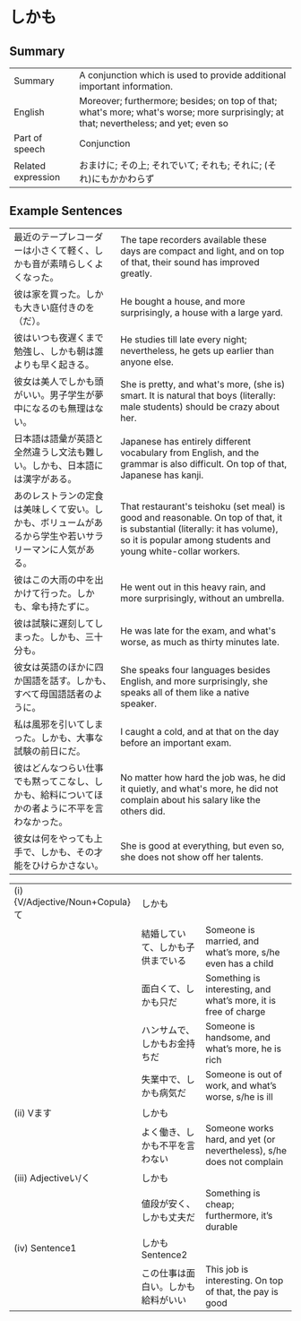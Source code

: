 # しかも

## Summary

<table><tr>   <td>Summary</td>   <td>A conjunction which is used to provide additional important information.</td></tr><tr>   <td>English</td>   <td>Moreover; furthermore; besides; on top of that; what's more; what's worse; more surprisingly; at that; nevertheless; and yet; even so</td></tr><tr>   <td>Part of speech</td>   <td>Conjunction</td></tr><tr>   <td>Related expression</td>   <td>おまけに; その上; それでいて; それも; それに; (それ)にもかかわらず</td></tr></table>

## Example Sentences

<table><tr>   <td>最近のテープレコーダーは小さくて軽く、しかも音が素晴らしくよくなった。</td>   <td>The tape recorders available these days are compact and light, and on top of that, their sound has improved greatly.</td></tr><tr>   <td>彼は家を買った。しかも大きい庭付きのを（だ）。</td>   <td>He bought a house, and more surprisingly, a house with a large yard.</td></tr><tr>   <td>彼はいつも夜遅くまで勉強し、しかも朝は誰よりも早く起きる。</td>   <td>He studies till late every night; nevertheless, he gets up earlier than anyone else.</td></tr><tr>   <td>彼女は美人でしかも頭がいい。男子学生が夢中になるのも無理はない。</td>   <td>She is pretty, and what's more, (she is) smart. It is natural that boys (literally: male students) should be crazy about her.</td></tr><tr>   <td>日本語は語彙が英語と全然違うし文法も難しい。しかも、日本語には漢字がある。</td>   <td>Japanese has entirely different vocabulary from English, and the grammar is also difficult. On top of that, Japanese has kanji.</td></tr><tr>   <td>あのレストランの定食は美味しくて安い。しかも、ボリュームがあるから学生や若いサラリーマンに人気がある。</td>   <td>That restaurant's teishoku (set meal) is good and reasonable. On top of that, it is substantial (literally: it has volume), so it is popular among students and young white-collar workers.</td></tr><tr>   <td>彼はこの大雨の中を出かけて行った。しかも、傘も持たずに。</td>   <td>He went out in this heavy rain, and more surprisingly, without an umbrella.</td></tr><tr>   <td>彼は試験に遅刻してしまった。しかも、三十分も。</td>   <td>He was late for the exam, and what's worse, as much as thirty minutes late.</td></tr><tr>   <td>彼女は英語のほかに四か国語を話す。しかも、すべて母国語話者のように。</td>   <td>She speaks four languages besides English, and more surprisingly, she speaks all of them like a native speaker.</td></tr><tr>   <td>私は風邪を引いてしまった。しかも、大事な試験の前日にだ。</td>   <td>I caught a cold, and at that on the day before an important exam.</td></tr><tr>   <td>彼はどんなつらい仕事でも黙ってこなし、しかも、給料についてほかの者ように不平を言わなかった。</td>   <td>No matter how hard the job was, he did it quietly, and what's more, he did not complain about his salary like the others did.</td></tr><tr>   <td>彼女は何をやっても上手で、しかも、その才能をひけらかさない。</td>   <td>She is good at everything, but even so, she does not show off her talents.</td></tr></table>

<table class="table"><tbody><tr class="tr head"><td class="td"><span class="numbers">(i)</span> <span class="bold">{V/Adjective/Noun+Copula}て</span></td><td class="td"><span class="concept">しかも</span></td><td class="td"></td></tr><tr class="tr"><td class="td"></td><td class="td"><span>結婚していて、</span><span class="concept">しかも</span><span>子供までいる</span></td><td class="td"><span>Someone is married, and what’s more, s/he even has a child</span></td></tr><tr class="tr"><td class="td"></td><td class="td"><span>面白くて、</span><span class="concept">しかも</span><span>只だ</span></td><td class="td"><span>Something is interesting, and what’s more, it is free of charge</span></td></tr><tr class="tr"><td class="td"></td><td class="td"><span>ハンサムで、</span><span class="concept">しかも</span><span>お金持ちだ</span></td><td class="td"><span>Someone is handsome, and what’s more, he is rich</span></td></tr><tr class="tr"><td class="td"></td><td class="td"><span>失業中で、</span><span class="concept">しかも</span><span>病気だ</span></td><td class="td"><span>Someone is out of work, and what’s worse, s/he is ill</span></td></tr><tr class="tr head"><td class="td"><span class="numbers">(ii)</span> <span class="bold">Vます</span></td><td class="td"><span class="concept">しかも</span></td><td class="td"></td></tr><tr class="tr"><td class="td"></td><td class="td"><span>よく働き、</span><span class="concept">しかも</span><span>不平を言わない</span></td><td class="td"><span>Someone works hard, and yet (or nevertheless), s/he does not complain</span></td></tr><tr class="tr head"><td class="td"><span class="numbers">(iii)</span> <span class="bold">Adjectiveい/く</span></td><td class="td"><span class="concept">しかも</span></td><td class="td"></td></tr><tr class="tr"><td class="td"></td><td class="td"><span>値段が安く、</span><span class="concept">しかも</span><span>丈夫だ</span></td><td class="td"><span>Something is cheap; furthermore, it’s durable</span></td></tr><tr class="tr head"><td class="td"><span class="numbers">(iv)</span> <span class="bold">Sentence1</span></td><td class="td"><span class="concept">しかも</span><span>Sentence2</span></td><td class="td"></td></tr><tr class="tr"><td class="td"></td><td class="td"><span>この仕事は面白い。</span><span class="concept">しかも</span><span>給料がいい</span></td><td class="td"><span>This job is interesting. On top of that, the pay is good</span></td></tr></tbody></table>

